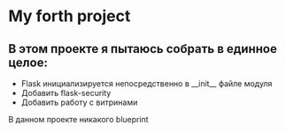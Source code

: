 # My forth project

## В этом проекте я пытаюсь собрать в единное целое:
* Flask инициализируется непосредственно в \_\_init\_\_ файле модуля
* Добавить flask-security
* Добавить работу с витринами

В данном проекте никакого blueprint